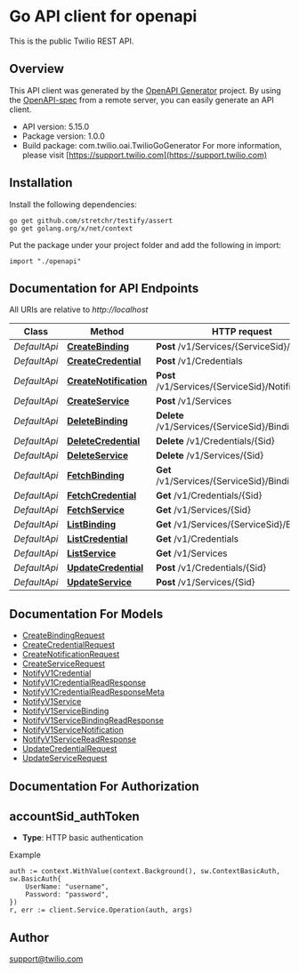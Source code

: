 # Go API client for openapi

This is the public Twilio REST API.

## Overview
This API client was generated by the [OpenAPI Generator](https://openapi-generator.tech) project.  By using the [OpenAPI-spec](https://www.openapis.org/) from a remote server, you can easily generate an API client.

- API version: 5.15.0
- Package version: 1.0.0
- Build package: com.twilio.oai.TwilioGoGenerator
For more information, please visit [https://support.twilio.com](https://support.twilio.com)

## Installation

Install the following dependencies:

```shell
go get github.com/stretchr/testify/assert
go get golang.org/x/net/context
```

Put the package under your project folder and add the following in import:

```golang
import "./openapi"
```

## Documentation for API Endpoints

All URIs are relative to *http://localhost*

Class | Method | HTTP request | Description
------------ | ------------- | ------------- | -------------
*DefaultApi* | [**CreateBinding**](docs/DefaultApi.md#createbinding) | **Post** /v1/Services/{ServiceSid}/Bindings | 
*DefaultApi* | [**CreateCredential**](docs/DefaultApi.md#createcredential) | **Post** /v1/Credentials | 
*DefaultApi* | [**CreateNotification**](docs/DefaultApi.md#createnotification) | **Post** /v1/Services/{ServiceSid}/Notifications | 
*DefaultApi* | [**CreateService**](docs/DefaultApi.md#createservice) | **Post** /v1/Services | 
*DefaultApi* | [**DeleteBinding**](docs/DefaultApi.md#deletebinding) | **Delete** /v1/Services/{ServiceSid}/Bindings/{Sid} | 
*DefaultApi* | [**DeleteCredential**](docs/DefaultApi.md#deletecredential) | **Delete** /v1/Credentials/{Sid} | 
*DefaultApi* | [**DeleteService**](docs/DefaultApi.md#deleteservice) | **Delete** /v1/Services/{Sid} | 
*DefaultApi* | [**FetchBinding**](docs/DefaultApi.md#fetchbinding) | **Get** /v1/Services/{ServiceSid}/Bindings/{Sid} | 
*DefaultApi* | [**FetchCredential**](docs/DefaultApi.md#fetchcredential) | **Get** /v1/Credentials/{Sid} | 
*DefaultApi* | [**FetchService**](docs/DefaultApi.md#fetchservice) | **Get** /v1/Services/{Sid} | 
*DefaultApi* | [**ListBinding**](docs/DefaultApi.md#listbinding) | **Get** /v1/Services/{ServiceSid}/Bindings | 
*DefaultApi* | [**ListCredential**](docs/DefaultApi.md#listcredential) | **Get** /v1/Credentials | 
*DefaultApi* | [**ListService**](docs/DefaultApi.md#listservice) | **Get** /v1/Services | 
*DefaultApi* | [**UpdateCredential**](docs/DefaultApi.md#updatecredential) | **Post** /v1/Credentials/{Sid} | 
*DefaultApi* | [**UpdateService**](docs/DefaultApi.md#updateservice) | **Post** /v1/Services/{Sid} | 


## Documentation For Models

 - [CreateBindingRequest](docs/CreateBindingRequest.md)
 - [CreateCredentialRequest](docs/CreateCredentialRequest.md)
 - [CreateNotificationRequest](docs/CreateNotificationRequest.md)
 - [CreateServiceRequest](docs/CreateServiceRequest.md)
 - [NotifyV1Credential](docs/NotifyV1Credential.md)
 - [NotifyV1CredentialReadResponse](docs/NotifyV1CredentialReadResponse.md)
 - [NotifyV1CredentialReadResponseMeta](docs/NotifyV1CredentialReadResponseMeta.md)
 - [NotifyV1Service](docs/NotifyV1Service.md)
 - [NotifyV1ServiceBinding](docs/NotifyV1ServiceBinding.md)
 - [NotifyV1ServiceBindingReadResponse](docs/NotifyV1ServiceBindingReadResponse.md)
 - [NotifyV1ServiceNotification](docs/NotifyV1ServiceNotification.md)
 - [NotifyV1ServiceReadResponse](docs/NotifyV1ServiceReadResponse.md)
 - [UpdateCredentialRequest](docs/UpdateCredentialRequest.md)
 - [UpdateServiceRequest](docs/UpdateServiceRequest.md)


## Documentation For Authorization



## accountSid_authToken

- **Type**: HTTP basic authentication

Example

```golang
auth := context.WithValue(context.Background(), sw.ContextBasicAuth, sw.BasicAuth{
    UserName: "username",
    Password: "password",
})
r, err := client.Service.Operation(auth, args)
```


## Author

support@twilio.com

